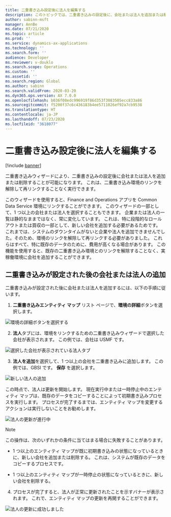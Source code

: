 ```yaml
---
title: 二重書き込み設定後に法人を編集する
description: このトピックでは、二重書き込みの設定後に、会社または法人を追加または削除する方法について説明します。
author: sabinn-msft
manager: AnnBe
ms.date: 07/21/2020
ms.topic: article
ms.prod: ''
ms.service: dynamics-ax-applications
ms.technology: ''
ms.search.form: ''
audience: Developer
ms.reviewer: v-douklo
ms.search.scope: Operations
ms.custom: ''
ms.assetid: ''
ms.search.region: Global
ms.author: sabinn
ms.search.validFrom: 2020-03-20
ms.dyn365.ops.version: AX 7.0.0
ms.openlocfilehash: b036f08edc996919f86d353f3083505ecc833a86
ms.sourcegitcommit: f5200f37c6c436183b4ee5711026ef92a7cb9538
ms.translationtype: HT
ms.contentlocale: ja-JP
ms.lasthandoff: 07/23/2020
ms.locfileid: "3618077"
---
```

# <a name="edit-a-legal-entity-after-dual-write-setup"></a>二重書き込み設定後に法人を編集する 

[!include [banner](../../includes/banner.md)]



二重書き込みウィザードにより、二重書き込みの設定後に会社または法人を追加または削除することが可能になります。 これは、二重書き込み環境のリンクを解除して再リンクすることなく実行できます。 

このウィザードを使用すると、Finance and Operations アプリを Common Data Service 環境にリンクすることができます。 このウィザードの一部として、1 つ以上の会社または法人を選択することもできます。 企業または法人の一覧は静的なままではなく、常に変化しています。 これは、特に段階的なロールアウトまたは買収の一部として、新しい会社を追加する必要があるためです。 これまでは、システムのダウンタイムがないと企業や法人を追加できませんでした。そのため、環境のリンクを解除して再リンクする必要がありました。 これらはすべて、特に既存のデータのために、費用が高くなる場合があります。 この機能を使用すると、既存の二重書き込み環境とのリンクを解除することなく、実稼働環境に会社を追加することができます。

## <a name="add-a-company-or-legal-entity-after-dual-write-has-been-set-up"></a>二重書き込みが設定された後の会社または法人の追加 

二重書き込みが設定された後に会社または法人を追加するには、以下の手順に従います。

1. **二重書き込みエンティティ マップ** リスト ページで、**環境の詳細**ボタンを選択します。

![環境の詳細ボタンを選択する](media/select-environment-details.png)

2. **法人**タブには、環境をリンクするための二重書き込みウィザードで選択した会社が表示されます。 この例では、会社は USMF です。

![選択した会社が表示されている法人タブ](media/legal-entities.png)

3. **法人を追加**を選択して、1 つ以上の会社を二重書き込みに追加します。 この例では、GBSI です。 **保存** を選択します。

![新しい法人の追加](media/add-legal-entity.png)

  この時点で、法人は更新を開始します。 現在実行中または一時停止中のエンティティ マップは、既存のデータをコピーすることによって初期書き込みプロセスを実行します。 プロセスが完了するまでは、エンティティ マップを変更するアクションは実行しないことをお勧めします。 

![法人の更新が進行中](media/update-progress.png)

  >[!NOTE]
  > この操作は、次のいずれかの条件に当てはまる場合に失敗することがあります。 
  >
  > * 1 つ以上のエンティティ マップが既に初期書き込みの状態になっているときに、新しい会社を追加または削除する。 これは、システムが既存のデータをコピーするプロセスです。 
  >
  > * 1 つ以上のエンティティ マップが一時停止の状態になっているときに、新しい会社を削除する。 

4. プロセスが完了すると、法人が正常に更新されたことを示すバナーが表示されます。 これで、エンティティ マップの更新を再開することができます。 

![法人の更新に成功しました](media/legal-entities-updated.png)


